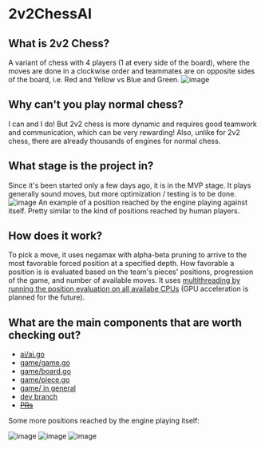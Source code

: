 # 2v2ChessAI

## What is 2v2 Chess?

A variant of chess with 4 players (1 at every side of the board), where the moves are done in a clockwise order and teammates are on opposite sides of the board, i.e. Red and Yellow vs Blue and Green.
![image](https://user-images.githubusercontent.com/53489500/168638482-0886ab3a-a565-452b-9a94-80c3531cb19b.png)

## Why can't you play normal chess?

I can and I do! But 2v2 chess is more dynamic and requires good teamwork and communication, which can be very rewarding! Also, unlike for 2v2 chess, there are already thousands of engines for normal chess.

## What stage is the project in?

Since it's been started only a few days ago, it is in the MVP stage. It plays generally sound moves, but more optimization / testing is to be done.
![image](https://user-images.githubusercontent.com/53489500/168727993-bc9eb1a6-4c32-4994-8278-fb4cd57bccf5.png)
An example of a position reached by the engine playing against itself. Pretty similar to the kind of positions reached by human players.

## How does it work?

To pick a move, it uses negamax with alpha-beta pruning to arrive to the most favorable forced position at a specified depth. How favorable a position is is evaluated based on the team's pieces' positions, progression of the game, and number of available moves. It uses [multithreading by running the position evaluation on all availabe CPUs](https://github.com/vpoliakov01/2v2ChessAI/blob/dev/ai/ai.go#L82-L97) (GPU acceleration is planned for the future).

## What are the main components that are worth checking out?
* [ai/ai.go](https://github.com/vpoliakov01/2v2ChessAI/blob/main/ai/ai.go)
* [game/game.go](https://github.com/vpoliakov01/2v2ChessAI/blob/main/ai/game.go)
* [game/board.go](https://github.com/vpoliakov01/2v2ChessAI/blob/main/ai/board.go)
* [game/piece.go](https://github.com/vpoliakov01/2v2ChessAI/blob/main/ai/piece.go)
* [game/ in general](https://github.com/vpoliakov01/2v2ChessAI/tree/main/game)
* [dev branch](https://github.com/vpoliakov01/2v2ChessAI/tree/dev)
* [~~PRs~~](https://github.com/vpoliakov01/2v2ChessAI/pulls?q=+)

Some more positions reached by the engine playing itself:

![image](https://user-images.githubusercontent.com/53489500/168729637-f39da27a-744d-4229-9807-efcd3c516a0c.png)
![image](https://user-images.githubusercontent.com/53489500/168729546-68150198-a880-42b3-b38d-a92300a6f5b2.png)
![image](https://user-images.githubusercontent.com/53489500/168729819-535f804d-3136-4240-95c9-c1947319d8fa.png)